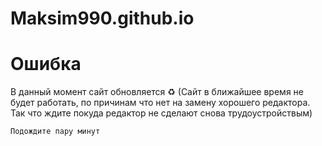 # Maksim990.github.io
# Ошибка
В данный момент сайт обновляется ♻️
(Сайт в ближайшее время не будет работать, по причинам что нет на замену хорошего редактора. Так что ждите покуда редактор не сделают снова трудоустройствым)
```cs
Подождите пару минут
```

